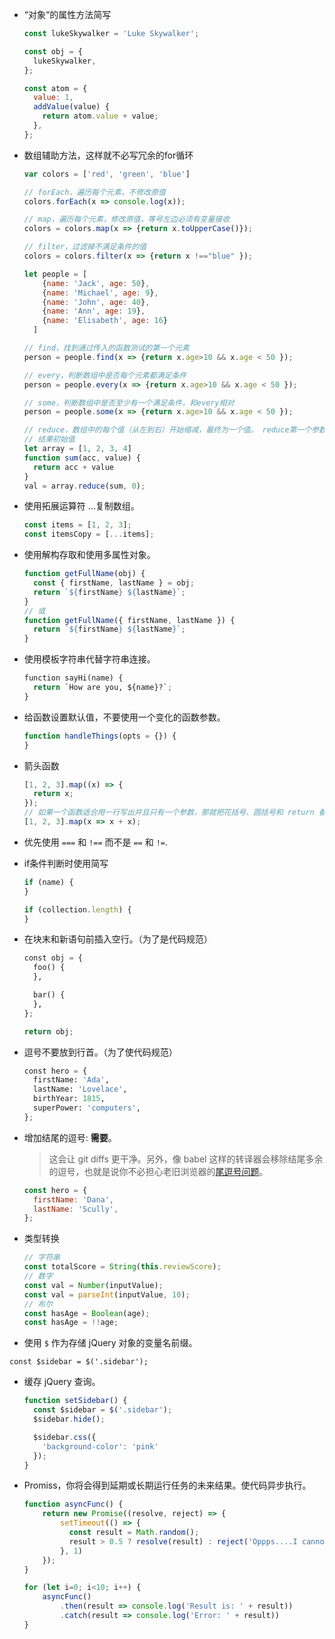 - “对象“的属性方法简写

  ```javascript
  const lukeSkywalker = 'Luke Skywalker';

  const obj = {
    lukeSkywalker,
  };

  const atom = {
    value: 1,
    addValue(value) {
      return atom.value + value;
    },
  };
  ```

- 数组辅助方法，这样就不必写冗余的for循环

  ```javascript
  var colors = ['red', 'green', 'blue']

  // forEach，遍历每个元素，不修改原值
  colors.forEach(x => console.log(x));

  // map，遍历每个元素，修改原值，等号左边必须有变量接收
  colors = colors.map(x => {return x.toUpperCase()});

  // filter，过滤掉不满足条件的值
  colors = colors.filter(x => {return x !=="blue" });

  let people = [
  	  {name: 'Jack', age: 50},
  	  {name: 'Michael', age: 9}, 
  	  {name: 'John', age: 40}, 
  	  {name: 'Ann', age: 19}, 
  	  {name: 'Elisabeth', age: 16}
  	]

  // find，找到通过传入的函数测试的第一个元素
  person = people.find(x => {return x.age>10 && x.age < 50 });

  // every，判断数组中是否每个元素都满足条件
  person = people.every(x => {return x.age>10 && x.age < 50 });

  // some，判断数组中是否至少有一个满足条件，和every相对
  person = people.some(x => {return x.age>10 && x.age < 50 });

  // reduce，数组中的每个值（从左到右）开始缩减，最终为一个值。 reduce第一个参数为函数，第二个值为
  // 结果初始值
  let array = [1, 2, 3, 4]
  function sum(acc, value) {
    return acc + value
  }
  val = array.reduce(sum, 0);
  ```

- 使用拓展运算符 ...复制数组。

  ```javascript
  const items = [1, 2, 3];
  const itemsCopy = [...items];
  ```

- 使用解构存取和使用多属性对象。

  ```javascript
  function getFullName(obj) {
    const { firstName, lastName } = obj;
    return `${firstName} ${lastName}`;
  }
  // 或
  function getFullName({ firstName, lastName }) {
    return `${firstName} ${lastName}`;
  }
  ```

- 使用模板字符串代替字符串连接。

  ```python
  function sayHi(name) {
    return `How are you, ${name}?`;
  }
  ```

- 给函数设置默认值，不要使用一个变化的函数参数。

  ```javascript
  function handleThings(opts = {}) {
  }
  ```

- 箭头函数

  ```javascript
  [1, 2, 3].map((x) => {
    return x;
  });
  // 如果一个函数适合用一行写出并且只有一个参数，那就把花括号、圆括号和 return 都省略掉。
  [1, 2, 3].map(x => x + x);
  ```

- 优先使用 `===` 和 `!==` 而不是 `==` 和 `!=`.

- if条件判断时使用简写

  ```javascript
  if (name) {
  }

  if (collection.length) {
  }
  ```

- 在块末和新语句前插入空行。（为了是代码规范）

  ```python
  const obj = {
    foo() {
    },

    bar() {
    },
  };

  return obj;
  ```

- 逗号不要放到行首。（为了使代码规范）

  ```python 
  const hero = {
    firstName: 'Ada',
    lastName: 'Lovelace',
    birthYear: 1815,
    superPower: 'computers',
  };
  ```

- 增加结尾的逗号: **需要**。

  > 这会让 git diffs 更干净。另外，像 babel 这样的转译器会移除结尾多余的逗号，也就是说你不必担心老旧浏览器的[尾逗号问题](https://github.com/yuche/javascript/blob/master/es5/README.md#commas)。

  ```javascript
  const hero = {
    firstName: 'Dana',
    lastName: 'Scully',
  };
  ```

- 类型转换

  ```javascript
  // 字符串
  const totalScore = String(this.reviewScore);
  // 数字 
  const val = Number(inputValue);
  const val = parseInt(inputValue, 10);
  // 布尔
  const hasAge = Boolean(age);
  const hasAge = !!age;
  ```

-  使用 `$` 作为存储 jQuery 对象的变量名前缀。

  ```
  const $sidebar = $('.sidebar');
  ```

- 缓存 jQuery 查询。

  ```javascript
  function setSidebar() {
    const $sidebar = $('.sidebar');
    $sidebar.hide();

    $sidebar.css({
      'background-color': 'pink'
    });
  }
  ```

- Promiss，你将会得到延期或长期运行任务的未来结果。使代码异步执行。

  ```javascript
  function asyncFunc() {
      return new Promise((resolve, reject) => {
          setTimeout(() => {
            const result = Math.random();
            result > 0.5 ? resolve(result) : reject('Oppps....I cannot calculate')
          }, 1)
      });
  }

  for (let i=0; i<10; i++) {
      asyncFunc()
          .then(result => console.log('Result is: ' + result))
          .catch(result => console.log('Error: ' + result))
  }
  ```

  ​